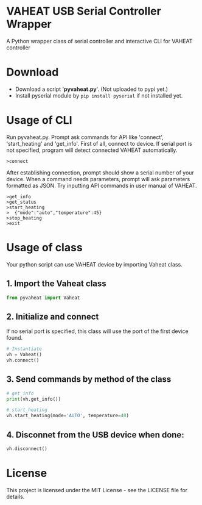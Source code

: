 # VAHEAT USB Serial Controller Wrapper
A Python wrapper class of serial controller and interactive CLI for VAHEAT controller

# Download
  * Download a script '**pyvaheat.py**'. (Not uploaded to pypi yet.)
  * Install pyserial module by ```pip install pyserial``` if not installed yet.

# Usage of CLI
Run pyvaheat.py. Prompt ask commands for API like 'connect', 'start_heating' and 'get_info'.  First of all, connect to device. If serial port is not specified, program will detect connected VAHEAT automatically.
```
>connect
```
After establishing connection, prompt should show a serial number of your device. When a command needs parameters, prompt will ask parameters formatted as JSON. Try inputting API commands in user manual of VAHEAT. 
```
>get_info
>get_status
>start_heating
>  {"mode":"auto","temperature":45}
>stop_heating
>exit
```
# Usage of class
Your python script can use VAHEAT device by importing Vaheat class.

## 1. Import the Vaheat class
```python
from pyvaheat import Vaheat
```
## 2. Initialize and connect
If no serial port is specified, this class will use the port of the first device found.

```python
# Instantiate
vh = Vaheat()
vh.connect()
```
## 3. Send commands by method of the class
```python
# get_info
print(vh.get_info())

# start_heating
vh.start_heating(mode='AUTO', temperature=40)
```
## 4. Disconnet from the USB device when done:
```python
vh.disconnect()
```
# License
This project is licensed under the MIT License - see the LICENSE file for details.

